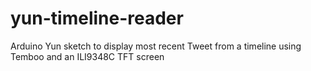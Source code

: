 yun-timeline-reader
===================

Arduino Yun sketch to display most recent Tweet from a timeline using Temboo and an ILI9348C TFT screen
